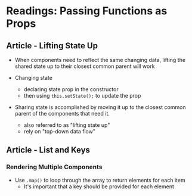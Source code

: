 # Readings: Passing Functions as Props

## Article - Lifting State Up

- When components need to reflect the same changing data, lifting the shared state up to their closest common parent will work

- Changing state
  - declaring state prop in the constructor
  - then using `this.setState();` to update the prop

- Sharing state is accomplished by moving it up to the closest common parent of the components that need it.
  - also referred to as "lifting state up"
  - rely on "top-down data flow"

## Article - List and Keys

### Rendering Multiple Components

- Use `.map()` to loop through the array to return elements for each item
  - It's important that a key should be provided for each element
